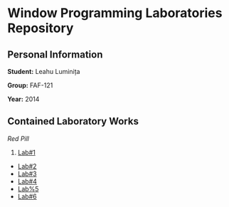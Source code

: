 # Window Programming Laboratories Repository

## Personal Information

**Student:** Leahu Luminița

**Group:** FAF-121

**Year:** 2014

## Contained Laboratory Works

_Red Pill_

1. [Lab#1](https://github.com/TUM-FAF/FAF-121-Leahu-Luminita/tree/master/WP/Lab%231)
*  [Lab#2](https://github.com/TUM-FAF/FAF-121-Leahu-Luminita/tree/master/WP/Lab%232)
*  [Lab#3](https://github.com/TUM-FAF/FAF-121-Leahu-Luminita/tree/master/WP/Lab%233)
*  [Lab#4](https://github.com/TUM-FAF/FAF-121-Leahu-Luminita/tree/master/WP/Lab%234)
*  [Lab%5](https://github.com/TUM-FAF/FAF-121-Leahu-Luminita/tree/master/WP/Lab%235)
*  [Lab#6](https://github.com/TUM-FAF/FAF-121-Leahu-Luminita/tree/master/WP/Lab%236)
